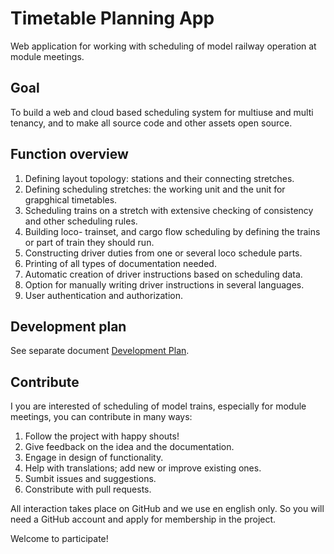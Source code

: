 # Timetable Planning App
Web application for working with scheduling of model railway operation at module meetings.

## Goal
To build a web and cloud based scheduling system for multiuse and multi tenancy, and
to make all source code and other assets open source.

## Function overview
1. Defining layout topology: stations and their connecting stretches.
2. Defining scheduling stretches: the working unit and the unit for grapghical timetables.
2. Scheduling trains on a stretch with extensive checking of consistency and other scheduling rules.
4. Building loco- trainset, and cargo flow scheduling by defining the trains or part of train they should run.
5. Constructing driver duties from one or several loco schedule parts.
6. Printing of all types of documentation needed.
7. Automatic creation of driver instructions based on scheduling data.
8. Option for manually writing driver instructions in several languages.
9. User authentication and authorization.

## Development plan
See separate document [Development Plan](wiki/Development-Plan).

## Contribute
I you are interested of scheduling of model trains, especially for module meetings, you can contribute in many ways:
1. Follow the project with happy shouts!
2. Give feedback on the idea and the documentation.
3. Engage in design of functionality.
4. Help with translations; add new or improve existing ones.
5. Sumbit issues and suggestions.
6. Constribute with pull requests.

All interaction takes place on GitHub and we use en english only.
So you will need a GitHub account and apply for membership in the project.

Welcome to participate!
